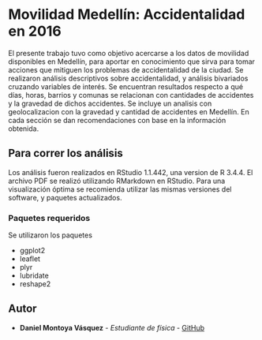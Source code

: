 # Movilidad Medellín: Accidentalidad en 2016

El presente trabajo tuvo como objetivo acercarse a los datos de movilidad disponibles en Medellín, para aportar en conocimiento que sirva para tomar acciones que mitiguen los problemas de accidentalidad de la ciudad. Se realizaron análisis descriptivos sobre accidentalidad, y análisis bivariados cruzando variables de interés. Se encuentran resultados respecto a qué días, horas, barrios y comunas se relacionan con cantidades de accidentes y la gravedad de dichos accidentes. Se incluye un analisis con geolocalizacion con la gravedad y cantidad de accidentes en Medellín. En cada sección se dan recomendaciones con base en la información obtenida.

## Para correr los análisis

Los análisis fueron realizados en RStudio 1.1.442, una version de R 3.4.4. El archivo PDF se realizó utilizando RMarkdown en RStudio. Para una visualización óptima se recomienda utilizar las mismas versiones del software, y paquetes actualizados.

### Paquetes requeridos

Se utilizaron los paquetes
- ggplot2
- leaflet
- plyr
- lubridate
- reshape2

## Autor

* **Daniel Montoya Vásquez** - *Estudiante de física* - [GitHub](https://github.com/danielm322)

